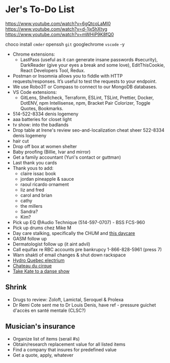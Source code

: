 # Jer's To-Do List
https://www.youtube.com/watch?v=6gQtcoLaMI0
https://www.youtube.com/watch?v=d-1jx5hXtyg
https://www.youtube.com/watch?v=mWHiP9K8fQ0

choco install `
cmder `
openssh `
git `
googlechrome `
vscode `
-y




- Chrome extensions:
  - LastPass (useful as it can generate insane passwords #security), DarkReader (give your eyes a break and some love), EditThisCookie, React Developers Tool, Redux.
- Postman or Insomnia allows you to fiddle with HTTP requests/responses. It’s useful to test the requests to your endpoint.
- We use Robo3T or Compass to connect to our MongoDB databases.
- VS Code extensions:
  - GitLens, Shellcheck, Terraform, ESLint, TSLint, Prettier, Docker, DotENV, npm Intellisense, npm, Bracket Pair Colorizer, Toggle Quotes, Bookmarks.
- 514-522-8334 denis logemeny
- aaa batteries for closet light
- tv show: into the badlands
- Drop table at Irene's
review seo-and-localization cheat sheer
522-8334 denis logemeny
- hair cut
- Drop off box at women shelter
- Baby proofing (Billie, Ivar and mirror)
- Get a family accountant (Yuri's contact or guttman)
- Last thank you cards
- Thank yous to add:
  - claire issac book
  - jordan pineapple & sauce
  - raoul ricardo ornament
  - liz and fred
  - carol and brian
  - cathy
  - the millers
  - Sandra?
  - Kim?
- Pick up EQ @Audio Technique (514-597-0707) - BSS FCS-960
- Pick up drums chez Mike M
- Day care stalking, specifically the CHUM and [this daycare](https://www.facebook.com/pg/cpelavouteenchantee/about/?ref=page_internal)
- GASM follow up
- Dermatologist follow up (it aint advil)
- Call equifax re RBC accounts pre bankrupcy 1-866-828-5961 (press 7)
- Warn shakti of email changes & shut down rackspace
- [Hydro Quebec electrium](http://www.hydroquebec.com/visit/monteregie/electrium.html)
- [Chateau du cirque](https://www.chateau-cirque.com/)
- [Take Kate to a danse show](https://www.quebecdanse.org/)

## Shrink

- Drugs to review: Zoloft, Lamictal, Seroquel & Prolexa
- Dr Remi Cote sent me to Dr Louis Denis, have ref - pressure guichet d'accès en santé mentale (CLSC?)

## Musician's insurance

- Organize list of items (serail #s)
- Obtain/research replacement value for all listed items
- Find a company that insures for predefined value
- Get a quote, apply, whatever
